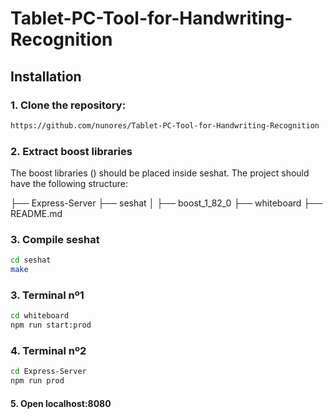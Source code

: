 # Tablet-PC-Tool-for-Handwriting-Recognition

## Installation

### 1. Clone the repository:

```bash
https://github.com/nunores/Tablet-PC-Tool-for-Handwriting-Recognition
```

### 2. Extract boost libraries

The boost libraries () should be placed inside seshat. The project should have the following structure:

├── Express-Server
├── seshat
│ ├── boost_1_82_0
├── whiteboard
├── README.md

### 3. Compile seshat

```bash
cd seshat
make
```

### 3. Terminal nº1

```bash
cd whiteboard
npm run start:prod
```

### 4. Terminal nº2

```bash
cd Express-Server
npm run prod
```

#### 5. Open localhost:8080
